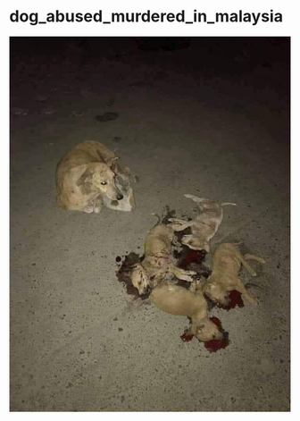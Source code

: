 # dog_abused_murdered_in_malaysia

![heart wrenching](https://raw.githubusercontent.com/jasonwee/dog_abused_murdered_in_malaysia/master/img/53648521_1411388599003431_5108831854488715264_n.jpg)
